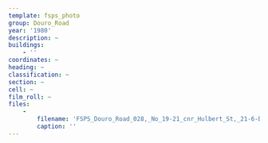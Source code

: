 ```yaml
---
template: fsps_photo
group: Douro_Road
year: '1980'
description: ~
buildings:
    - ''
coordinates: ~
heading: ~
classification: ~
section: ~
cell: ~
film_roll: ~
files:
    -
        filename: 'FSPS_Douro_Road_028,_No_19-21_cnr_Hulbert_St,_21-6-D,_1980.png'
        caption: ''
---
```

